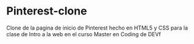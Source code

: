 # Pinterest-clone
Clone de la pagina de inicio de Pinterest hecho en HTML5 y CSS para la clase de Intro a la web en el curso Master en Coding de DEVf
